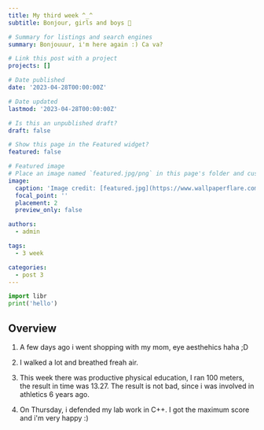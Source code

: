 ```yaml
---
title: My third week ^_^
subtitle: Bonjour, girls and boys 👋 

# Summary for listings and search engines
summary: Bonjouuur, i'm here again :) Ca va?

# Link this post with a project
projects: []

# Date published
date: '2023-04-28T00:00:00Z'

# Date updated
lastmod: '2023-04-28T00:00:00Z'

# Is this an unpublished draft?
draft: false

# Show this page in the Featured widget?
featured: false

# Featured image
# Place an image named `featured.jpg/png` in this page's folder and customize its options here.
image:
  caption: 'Image credit: [featured.jpg](https://www.wallpaperflare.com/comics-catwoman-wallpaper-yqefd)'
  focal_point: ''
  placement: 2
  preview_only: false

authors:
  - admin

tags:
  - 3 week

categories:
  - post 3
---
```


```python
import libr
print('hello')
```

## Overview

1. A few days ago i went shopping with my mom, eye aesthehics haha ;D

2. I walked a lot and breathed freah air.

3. This week there was productive physical education, I ran 100 meters, the result in time was 13.27. The result is not bad, since i was involved in athletics 6 years ago.

4. On Thursday, i defended my lab work in C++. I got the maximum score and i'm very happy :)
